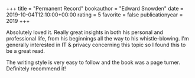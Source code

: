 +++
title = "Permanent Record"
bookauthor = "Edward Snowden"
date = 2019-10-04T12:10:00+00:00
rating = 5
favorite = false
publicationyear = 2019
+++

Absolutely loved it. Really great insights in both his personal and professional life, from his beginnings all the way to his whistle-blowing. I'm generally interested in IT & privacy concerning this topic so I found this to be a great read. 

The writing style is very easy to follow and the book was a page turner. Definitely recommend it!